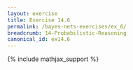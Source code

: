 ```yaml
---
layout: exercise
title: Exercise 14.6
permalink: /bayes-nets-exercises/ex_6/
breadcrumb: 14-Probabilistic-Reasoning
canonical_id: ex14.6
---
```


{% include mathjax_support %}
